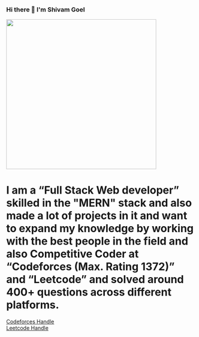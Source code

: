 ### Hi there 👋 I'm Shivam Goel   

<img width="400px" src="https://i.ibb.co/h8SvJ31/Casual-Image-med.jpg">


# I am  a  “Full Stack Web developer” skilled in the "MERN" stack and also made a lot of projects in it and want to expand my knowledge by working with the best people in the field and also Competitive Coder at “Codeforces (Max. Rating 1372)” and “Leetcode” and solved around 400+ questions across different platforms.

[Codeforces Handle](https://codeforces.com/profile/shivam931)
<br>
[Leetcode Handle](https://leetcode.com/goelshivam931/)

<!--
**goelshivam931/goelshivam931** is a ✨ _special_ ✨ repository because its `README.md` (this file) appears on your GitHub profile.

Here are some ideas to get you started:

- 🔭 I’m currently working on ...
- 🌱 I’m currently learning ...
- 👯 I’m looking to collaborate on ...
- 🤔 I’m looking for help with ...
- 💬 Ask me about ...
- 📫 How to reach me: ...
- 😄 Pronouns: ...
- ⚡ Fun fact: ...
-->
